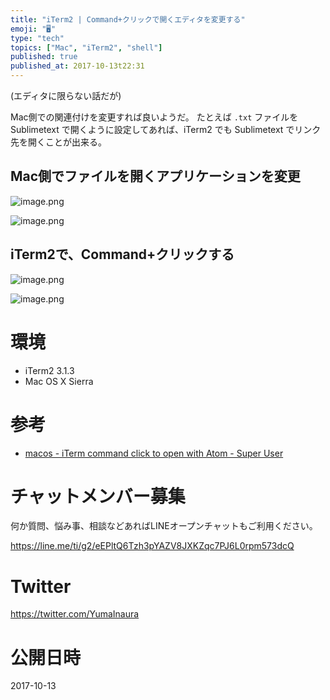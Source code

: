 ```yaml
---
title: "iTerm2 | Command+クリックで開くエディタを変更する"
emoji: "🖥"
type: "tech"
topics: ["Mac", "iTerm2", "shell"]
published: true
published_at: 2017-10-13t22:31
---
```


(エディタに限らない話だが)

Mac側での関連付けを変更すれば良いようだ。
たとえば `.txt` ファイルを Sublimetext で開くように設定してあれば、iTerm2 でも Sublimetext でリンク先を開くことが出来る。

## Mac側でファイルを開くアプリケーションを変更

![image.png](https://qiita-image-store.s3.amazonaws.com/0/89618/61c58f59-5ba5-224f-f98a-ee2f24218a44.png)

![image.png](https://qiita-image-store.s3.amazonaws.com/0/89618/508a9db4-0b8a-0dd2-51e2-74ee28a12df5.png)

## iTerm2で、Command+クリックする

![image.png](https://qiita-image-store.s3.amazonaws.com/0/89618/d703d7f9-43d7-55fa-c880-9b505fa0d094.png)

![image.png](https://qiita-image-store.s3.amazonaws.com/0/89618/0f365bb1-9fc1-3ffd-cc0a-7bebeecfc013.png)


# 環境

- iTerm2 3.1.3
- Mac OS X Sierra

# 参考

- [macos - iTerm command click to open with Atom - Super User](https://superuser.com/questions/987259/iterm-command-click-to-open-with-atom)









<!-- Update From Qiita API -->

# チャットメンバー募集


何か質問、悩み事、相談などあればLINEオープンチャットもご利用ください。

https://line.me/ti/g2/eEPltQ6Tzh3pYAZV8JXKZqc7PJ6L0rpm573dcQ





# Twitter


https://twitter.com/YumaInaura


<!-- Update From Qiita API -->



# 公開日時

2017-10-13
